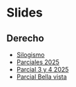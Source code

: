 # Slides

## Derecho

- [Silogismo](./slides/unidad4/silogismo.html)
- [Parciales 2025](./slides/parciales/parcial-primer-2025.html)
- [Parcial 3 y 4 2025](./slides/parciales/tema34-parcial-primer-2025.html)
- [Parcial Bella vista](./slides/parciales/parcial-primer-bella-vista-2025.html)
